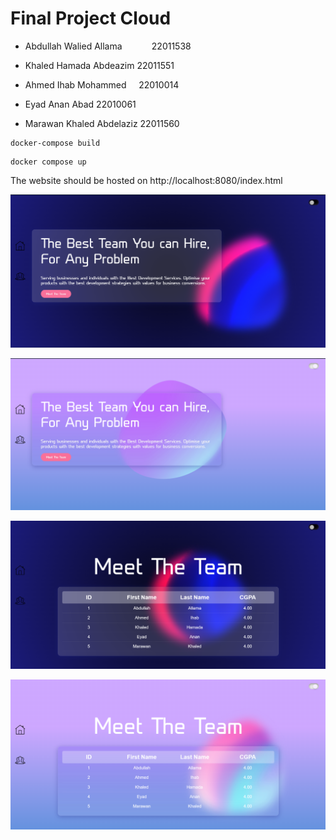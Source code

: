 # Final Project Cloud

- Abdullah Walied Allama            22011538

- Khaled Hamada Abdeazim       22011551

- Ahmed Ihab Mohammed          22010014

- Eyad Anan Abad                          22010061

- Marawan Khaled Abdelaziz       22011560 

```
docker-compose build
```

```
docker compose up 
```

The website should be hosted on http://localhost:8080/index.html



![image](assets\team_dark.png)

![image](assets\Home_light.png)

![image](assets\Home_dark.png)

![image](assets/team_light.png)
